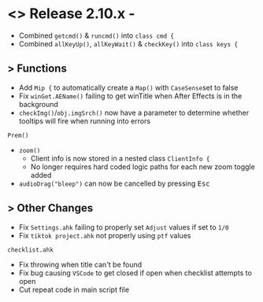 # <> Release 2.10.x - 
- Combined `getcmd()` & `runcmd()` into `class cmd {`
- Combined `allKeyUp()`, `allKeyWait()` & `checkKey()` into `class keys {`

## > Functions
- Add `Mip {` to automatically create a `Map()` with `CaseSense`set to false
- Fix `winGet.AEName()` failing to get winTitle when After Effects is in the background
- `checkImg()`/`obj.imgSrch()` now have a parameter to determine whether tooltips will fire when running into errors

`Prem()`

- `zoom()`
    - Client info is now stored in a nested class `ClientInfo {`
    - No longer requires hard coded logic paths for each new zoom toggle added
- `audioDrag("bleep")` can now be cancelled by pressing <kbd>Esc</kbd>

## > Other Changes
- Fix `Settings.ahk` failing to properly set `Adjust` values if set to `1/0`
- Fix `tiktok project.ahk` not properly using `ptf` values

`checklist.ahk`
- Fix throwing when title can't be found
- Fix bug causing `VSCode` to get closed if open when checklist attempts to open
- Cut repeat code in main script file